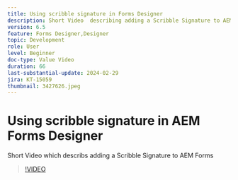```yaml
---
title: Using scribble signature in Forms Designer
description: Short Video  describing adding a Scribble Signature to AEM Forms
version: 6.5
feature: Forms Designer,Designer
topic: Development
role: User
level: Beginner
doc-type: Value Video
duration: 66
last-substantial-update: 2024-02-29
jira: KT-15059
thumbnail: 3427626.jpeg
---
```


# Using scribble signature in AEM Forms Designer

Short Video which describs adding a Scribble Signature to AEM Forms

>[!VIDEO](https://video.tv.adobe.com/v/3427626/?learn=on)
